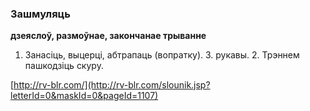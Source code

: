 ### Зашмуляць
**дзеяслоў, размоўнае, закончанае трыванне**

1. Занасіць, выцерці, абтрапаць (вопратку). З. рукавы. 2. Трэннем пашкодзіць скуру.

<a rel="author">[http://rv-blr.com/](http://rv-blr.com/slounik.jsp?letterId=0&maskId=0&pageId=1107)</a>
